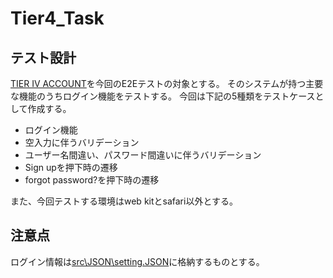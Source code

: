 # Tier4_Task

## テスト設計

[TIER IV ACCOUNT](https://account.tier4.jp/login)を今回のE2Eテストの対象とする。
そのシステムが持つ主要な機能のうちログイン機能をテストする。
今回は下記の5種類をテストケースとして作成する。

- ログイン機能
- 空入力に伴うバリデーション
- ユーザー名間違い、パスワード間違いに伴うバリデーション
- Sign upを押下時の遷移
- forgot password?を押下時の遷移

また、今回テストする環境はweb kitとsafari以外とする。

## 注意点

ログイン情報は[src\JSON\setting.JSON](src\JSON\setting.JSON)に格納するものとする。
